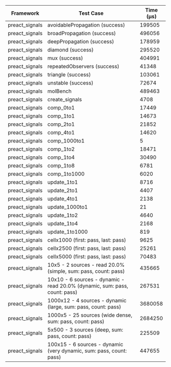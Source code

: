 | Framework | Test Case | Time (μs) |
| --- | --- | --- |
| preact_signals | avoidablePropagation (success) | 199505 |
| preact_signals | broadPropagation (success) | 496056 |
| preact_signals | deepPropagation (success) | 178959 |
| preact_signals | diamond (success) | 295520 |
| preact_signals | mux (success) | 404991 |
| preact_signals | repeatedObservers (success) | 41348 |
| preact_signals | triangle (success) | 103061 |
| preact_signals | unstable (success) | 72674 |
| preact_signals | molBench | 489463 |
| preact_signals | create_signals | 4708 |
| preact_signals | comp_0to1 | 17449 |
| preact_signals | comp_1to1 | 14673 |
| preact_signals | comp_2to1 | 21852 |
| preact_signals | comp_4to1 | 14620 |
| preact_signals | comp_1000to1 | 5 |
| preact_signals | comp_1to2 | 18471 |
| preact_signals | comp_1to4 | 30490 |
| preact_signals | comp_1to8 | 6781 |
| preact_signals | comp_1to1000 | 6020 |
| preact_signals | update_1to1 | 8716 |
| preact_signals | update_2to1 | 4407 |
| preact_signals | update_4to1 | 2138 |
| preact_signals | update_1000to1 | 21 |
| preact_signals | update_1to2 | 4640 |
| preact_signals | update_1to4 | 2168 |
| preact_signals | update_1to1000 | 819 |
| preact_signals | cellx1000 (first: pass, last: pass) | 9625 |
| preact_signals | cellx2500 (first: pass, last: pass) | 25261 |
| preact_signals | cellx5000 (first: pass, last: pass) | 70483 |
| preact_signals | 10x5 - 2 sources - read 20.0% (simple, sum: pass, count: pass) | 435665 |
| preact_signals | 10x10 - 6 sources - dynamic - read 20.0% (dynamic, sum: pass, count: pass) | 267531 |
| preact_signals | 1000x12 - 4 sources - dynamic (large, sum: pass, count: pass) | 3680058 |
| preact_signals | 1000x5 - 25 sources (wide dense, sum: pass, count: pass) | 2684250 |
| preact_signals | 5x500 - 3 sources (deep, sum: pass, count: pass) | 225509 |
| preact_signals | 100x15 - 6 sources - dynamic (very dynamic, sum: pass, count: pass) | 447655 |
